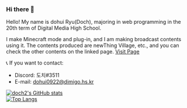 ### Hi there 👋

Hello! My name is dohui Ryu(Doch), majoring in web programming in the 20th term of Digital Media High School.

I make Minecraft mode and plug-in, and I am making broadcast contents using it.
The contents produced are newThing Village, etc., and you can check the other contents on the linked page.
[Visit Page](https://www.notion.so/GitHub-95adf4aa14324142967032dc7a7ac9a2)

   
📞 If you want to contact:
 - Discord: 도치#3511
 - E-mail: dohui0922@dimigo.hs.kr

<!--
**doch2/doch2** is a ✨ _special_ ✨ repository because its `README.md` (this file) appears on your GitHub profile.

Here are some ideas to get you started:

- 🔭 I’m currently working on ...
- 🌱 I’m currently learning ...
- 👯 I’m looking to collaborate on ...
- 🤔 I’m looking for help with ...
- 💬 Ask me about ...
- 📫 How to reach me: ...
- 😄 Pronouns: ...
- ⚡ Fun fact: ...
-->
    
    
    
[![doch2's GitHub stats](https://github-readme-stats.vercel.app/api?username=doch2)](https://github.com/anuraghazra/github-readme-stats)   
[![Top Langs](https://github-readme-stats.vercel.app/api/top-langs/?username=doch2)](https://github.com/anuraghazra/github-readme-stats)
